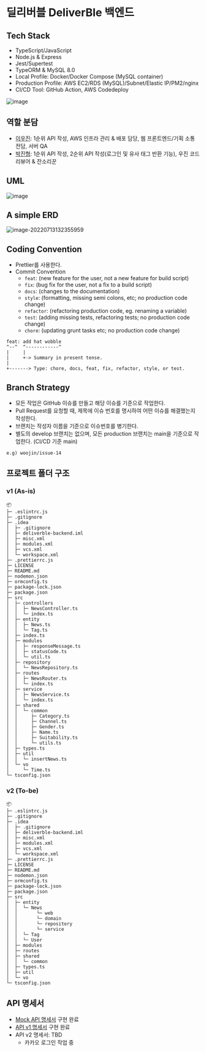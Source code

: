 # 딜리버블 DeliverBle 백엔드
## Tech Stack

* TypeScript/JavaScript
* Node.js & Express
* Jest/Supertest
* TypeORM & MySQL 8.0
* Local Profile: Docker/Docker Compose (MySQL container)
* Production Profile: AWS EC2/RDS (MySQL)/Subnet/Elastic IP/PM2/nginx
* CI/CD Tool: GitHub Action, AWS Codedeploy

![image](https://user-images.githubusercontent.com/41055141/178650150-32602a4e-c9b0-43c3-a801-73f6c86ddd81.png)

## 역할 분담

* [이우진](https://github.com/horsehair): 1순위 API 작성, AWS 인프라 관리 & 배포 담당, 웹 프론트엔드/기획 소통 전담, 서버 QA
* [박진형](https://github.com/sigridjineth): 1순위 API 작성, 2순위 API 작성(로그인 및 유사 태그 반환 기능), 우진 코드리뷰어 & 잔소리꾼

## UML

![image](https://user-images.githubusercontent.com/41055141/178649833-8e978aa9-6a1c-42d1-af14-b6843f1ff121.png)

## A simple ERD

![image-20220713132355959](https://user-images.githubusercontent.com/41055141/178675060-59f99dde-f84c-49e4-b791-59e1250a48ac.png)

## Coding Convention

* Prettier를 사용한다.
* Commit Convention
  * `feat`: (new feature for the user, not a new feature for build script)
  * `fix`: (bug fix for the user, not a fix to a build script)
  * `docs`: (changes to the documentation)
  * `style`: (formatting, missing semi colons, etc; no production code change)
  * `refactor`: (refactoring production code, eg. renaming a variable)
  * `test`: (adding missing tests, refactoring tests; no production code change)
  * `chore`: (updating grunt tasks etc; no production code change)


```
feat: add hat wobble
^--^  ^------------^
|     |
|     +-> Summary in present tense.
|
+-------> Type: chore, docs, feat, fix, refactor, style, or test.
```

## Branch Strategy

* 모든 작업은 GitHub 이슈를 만들고 해당 이슈를 기준으로 작업한다.
* Pull Request를 요청할 때, 제목에 이슈 번호를 명시하여 어떤 이슈를 해결했는지 작성한다.
* 브랜치는 작성자 이름을 기준으로 이슈번호를 병기한다.
* 별도의 develop 브랜치는 없으며, 모든 production 브랜치는 main을 기준으로 작업한다. (CI/CD 기준 main)

```
e.g) woojin/issue-14
```

## 프로젝트 폴더 구조

### v1 (As-is)

```
📦 
├─ .eslintrc.js
├─ .gitignore
├─ .idea
│  ├─ .gitignore
│  ├─ deliverble-backend.iml
│  ├─ misc.xml
│  ├─ modules.xml
│  ├─ vcs.xml
│  └─ workspace.xml
├─ .prettierrc.js
├─ LICENSE
├─ README.md
├─ nodemon.json
├─ ormconfig.ts
├─ package-lock.json
├─ package.json
├─ src
│  ├─ controllers
│  │  ├─ NewsController.ts
│  │  └─ index.ts
│  ├─ entity
│  │  ├─ News.ts
│  │  └─ Tag.ts
│  ├─ index.ts
│  ├─ modules
│  │  ├─ responseMessage.ts
│  │  ├─ statusCode.ts
│  │  └─ util.ts
│  ├─ repository
│  │  └─ NewsRepository.ts
│  ├─ routes
│  │  ├─ NewsRouter.ts
│  │  └─ index.ts
│  ├─ service
│  │  ├─ NewsService.ts
│  │  └─ index.ts
│  ├─ shared
│  │  └─ common
│  │     ├─ Category.ts
│  │     ├─ Channel.ts
│  │     ├─ Gender.ts
│  │     ├─ Name.ts
│  │     ├─ Suitability.ts
│  │     └─ utils.ts
│  ├─ types.ts
│  ├─ util
│  │  └─ insertNews.ts
│  └─ vo
│     └─ Time.ts
└─ tsconfig.json
```

### v2 (To-be)

```
📦 
├─ .eslintrc.js
├─ .gitignore
├─ .idea
│  ├─ .gitignore
│  ├─ deliverble-backend.iml
│  ├─ misc.xml
│  ├─ modules.xml
│  ├─ vcs.xml
│  └─ workspace.xml
├─ .prettierrc.js
├─ LICENSE
├─ README.md
├─ nodemon.json
├─ ormconfig.ts
├─ package-lock.json
├─ package.json
├─ src
│  ├─ entity
│  │  └─ News
│  │       └─ web
│  │       └─ domain
│  │       └─ repository
│  │       └─ service
│  │  └─ Tag
│  │  └─ User
│  ├─ modules
│  ├─ routes
│  ├─ shared
│  │  └─ common
│  ├─ types.ts
│  ├─ util
│  └─ vo
└─ tsconfig.json
```

## API 명세서

* [Mock API 명세서](https://www.notion.so/Mock-API-8c64a502f6e34b868fa002cf4587ec02) 구현 완료
* [API v1 명세서](https://www.notion.so/v1-16120d6874b84ab5813fde13eae7982e) 구현 완료
* API v2 명세서: TBD
  * 카카오 로그인 작업 중

